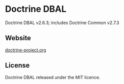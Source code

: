 # Doctrine DBAL

Doctrine DBAL v2.6.3; includes Doctrine Common v2.7.3

## Website

[doctrine-project.org](http://www.doctrine-project.org/)

## License
Doctrine DBAL released under the MIT licence.